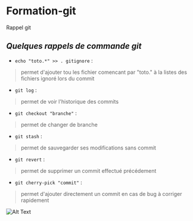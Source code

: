# Formation-git  
Rappel git  

## *Quelques rappels de commande git*

* `echo "toto.*" >> . gitignore` :  
> permet d'ajouter tou les fichier comencant par  "toto." à la listes des fichiers ignoré lors du commit

* `git log` :
> permet de voir l'historique des commits

* `git checkout "branche"` :  
> permet de changer de branche

* `git stash` :  
> permet de sauvegarder ses modifications sans commit

* `git revert` :   
> permet de supprimer un commit effectué précédement

* `git cherry-pick "commit"` :   
> permet d'ajouter directement un commit en cas de bug à corriger rapidement

![Alt Text](http://upload.wikimedia.org/wikipedia/commons/thumb/3/3f/Git_icon.svg/256px-Git_icon.svg.png)
